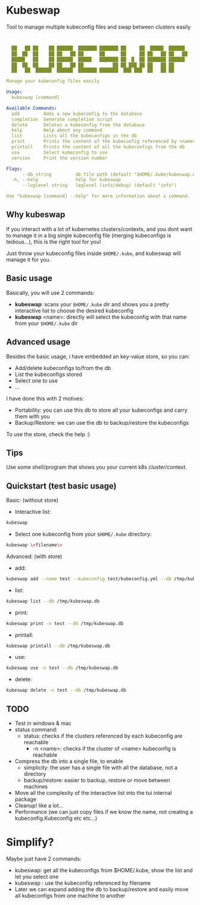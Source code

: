 # Kubeswap
Tool to manage multiple kubeconfig files and swap between clusters easily

```yaml


  ██   ██ ██    ██ ██████  ███████ ███████ ██     ██  █████  ██████  
  ██  ██  ██    ██ ██   ██ ██      ██      ██     ██ ██   ██ ██   ██ 
  █████   ██    ██ ██████  █████   ███████ ██  █  ██ ███████ ██████  
  ██  ██  ██    ██ ██   ██ ██           ██ ██ ███ ██ ██   ██ ██      
  ██   ██  ██████  ██████  ███████ ███████  ███ ███  ██   ██ ██

Manage your kubeconfig files easily

Usage:
  kubeswap [command]

Available Commands:
  add         Adds a new kubeconfig to the database
  completion  Generate completion script
  delete      Deletes a kubeconfig from the database
  help        Help about any command
  list        Lists all the kubeconfigs in the db
  print       Prints the content of the kubeconfig referenced by <name>
  printall    Prints the content of all the kubeconfigs from the db
  use         Select kubeconfig to use
  version     Print the version number

Flags:
      --db string         db file path (default "$HOME/.kube/kubeswap.db")
  -h, --help              help for kubeswap
      --loglevel string   loglevel (info/debug) (default "info")

Use "kubeswap [command] --help" for more information about a command.
```
## Why kubeswap
If you interact with a lot of kubernetes clusters/contexts, and you dont want to manage it in a big single kubeconfig file (merging kubeconfigs is tedious...), this is the right tool for you!

Just throw your kubeconfig files inside `$HOME/.kube`, and kubeswap will manage it for you.

## Basic usage
Basically, you will use 2 commands:
- **kubeswap**: scans your `$HOME/.kube` dir and shows you a pretty interactive list to choose the desired kubeconfig
- **kubeswap** \<name\>: directly will select the kubeconfig with that name from your `$HOME/.kube` dir

## Advanced usage
Besides the basic usage, i have embedded an key-value store, so you can:
- Add/delete kubeconfigs to/from the db
- List the kubeconfigs stored
- Select one to use
- ...

I have done this with 2 motives:
- Portability: you can use this db to store all your kubeconfigs and carry them with you
- Backup/Restore: we can use the db to backup/restore the kubeconfigs

To use the store, check the help :)

## Tips
Use some shell/program that shows you your current k8s cluster/context.

## Quickstart (test basic usage)
Basic: (without store)
- Interactive list:
```bash
kubeswap
```
- Select one kubeconfig from your `$HOME/.kube` directory:
```bash
kubeswap \<filename\>
```

Advanced: (with store)
- add:
```bash
kubeswap add --name test --kubeconfig test/kubeconfig.yml --db /tmp/kubeswap.db
```
- list:
```bash
kubeswap list --db /tmp/kubeswap.db
```
- print:
```bash
kubeswap print -n test --db /tmp/kubeswap.db
```
- printall:
```bash
kubeswap printall --db /tmp/kubeswap.db
```
- use:
```bash
kubeswap use -n test --db /tmp/kubeswap.db
```
- delete:
```bash
kubeswap delete -n test --db /tmp/kubeswap.db
```

## TODO
- Test in windows & mac
- status command:
  - status: checks if the clusters referenced by each kubeconfig are reachable
    - -n \<name>\: checks if the cluster of \<name\> kubeconfig is reachable
- Compress the db into a single file, to enable
  - simplicity: the user has a single file with all the database, not a directory
  - backup/restore: easier to backup, restore or move between machines
- Move all the complexity of the interactive list into the tui internal package
- Cleanup! like a lot...
- Performance (we can just copy files if we know the name, not creating a kubeconfig.Kubeconfig etc etc...)

# Simplify?
Maybe just have 2 commands:
- kubeswap: get all the kubeconfigs from $HOME/.kube, show the list and let you select one
- kubeswap <name>: use the kubeconfig referenced by filename
- Later we can expand adding the db to backup/restore and easily move all kubeconfigs from one machine to another
